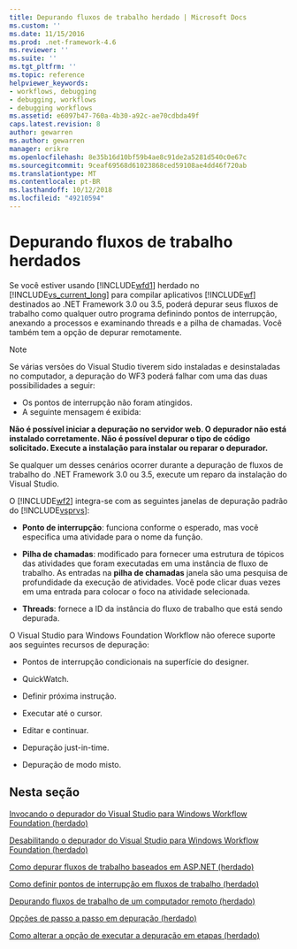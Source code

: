 ```yaml
---
title: Depurando fluxos de trabalho herdado | Microsoft Docs
ms.custom: ''
ms.date: 11/15/2016
ms.prod: .net-framework-4.6
ms.reviewer: ''
ms.suite: ''
ms.tgt_pltfrm: ''
ms.topic: reference
helpviewer_keywords:
- workflows, debugging
- debugging, workflows
- debugging workflows
ms.assetid: e6097b47-760a-4b30-a92c-ae70cdbda49f
caps.latest.revision: 8
author: gewarren
ms.author: gewarren
manager: erikre
ms.openlocfilehash: 8e35b16d10bf59b4ae8c91de2a5281d540c0e67c
ms.sourcegitcommit: 9ceaf69568d61023868ced59108ae4dd46f720ab
ms.translationtype: MT
ms.contentlocale: pt-BR
ms.lasthandoff: 10/12/2018
ms.locfileid: "49210594"
---
```

# <a name="debugging-legacy-workflows"></a>Depurando fluxos de trabalho herdados
Se você estiver usando [!INCLUDE[wfd1](../includes/wfd1-md.md)] herdado no [!INCLUDE[vs_current_long](../includes/vs-current-long-md.md)] para compilar aplicativos [!INCLUDE[wf](../includes/wf-md.md)] destinados ao .NET Framework 3.0 ou 3.5, poderá depurar seus fluxos de trabalho como qualquer outro programa definindo pontos de interrupção, anexando a processos e examinando threads e a pilha de chamadas. Você também tem a opção de depurar remotamente.  
  
> [!NOTE]
>  Se várias versões do Visual Studio tiverem sido instaladas e desinstaladas no computador, a depuração do WF3 poderá falhar com uma das duas possibilidades a seguir:  
>   
>  -   Os pontos de interrupção não foram atingidos.  
> -   A seguinte mensagem é exibida:  
>   
>  **Não é possível iniciar a depuração no servidor web. O depurador não está instalado corretamente.  Não é possível depurar o tipo de código solicitado.  Execute a instalação para instalar ou reparar o depurador.**  
>   
>  Se qualquer um desses cenários ocorrer durante a depuração de fluxos de trabalho do .NET Framework 3.0 ou 3.5, execute um reparo da instalação do Visual Studio.  
  
 O [!INCLUDE[wf2](../includes/wf2-md.md)] integra-se com as seguintes janelas de depuração padrão do [!INCLUDE[vsprvs](../includes/vsprvs-md.md)]:  
  
-   **Ponto de interrupção**: funciona conforme o esperado, mas você especifica uma atividade para o nome da função.  
  
-   **Pilha de chamadas**: modificado para fornecer uma estrutura de tópicos das atividades que foram executadas em uma instância de fluxo de trabalho. As entradas na **pilha de chamadas** janela são uma pesquisa de profundidade da execução de atividades. Você pode clicar duas vezes em uma entrada para colocar o foco na atividade selecionada.  
  
-   **Threads**: fornece a ID da instância do fluxo de trabalho que está sendo depurada.  
  
 O Visual Studio para Windows Foundation Workflow não oferece suporte aos seguintes recursos de depuração:  
  
-   Pontos de interrupção condicionais na superfície do designer.  
  
-   QuickWatch.  
  
-   Definir próxima instrução.  
  
-   Executar até o cursor.  
  
-   Editar e continuar.  
  
-   Depuração just-in-time.  
  
-   Depuração de modo misto.  
  
## <a name="in-this-section"></a>Nesta seção  
 [Invocando o depurador do Visual Studio para Windows Workflow Foundation (herdado)](../workflow-designer/invoking-the-visual-studio-debugger-for-windows-workflow-foundation-legacy.md)  
  
 [Desabilitando o depurador do Visual Studio para Windows Workflow Foundation (herdado)](../workflow-designer/disabling-the-visual-studio-debugger-for-windows-workflow-foundation-legacy.md)  
  
 [Como depurar fluxos de trabalho baseados em ASP.NET (herdado)](../workflow-designer/how-to-debug-aspnet-based-workflows-legacy.md)  
  
 [Como definir pontos de interrupção em fluxos de trabalho (herdado)](../workflow-designer/how-to-set-breakpoints-in-workflows-legacy.md)  
  
 [Depurando fluxos de trabalho de um computador remoto (herdado)](../workflow-designer/debugging-workflows-from-a-remote-computer-legacy.md)  
  
 [Opções de passo a passo em depuração (herdado)](../workflow-designer/debug-stepping-options-legacy.md)  
  
 [Como alterar a opção de executar a depuração em etapas (herdado)](../workflow-designer/how-to-change-the-debug-stepping-option-legacy.md)